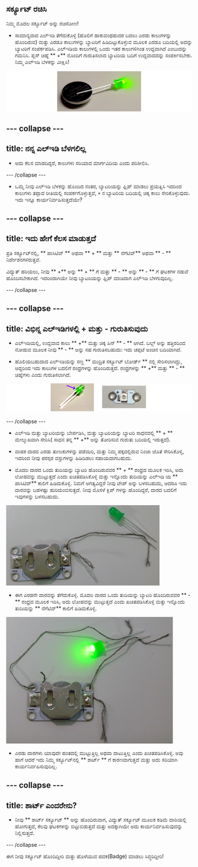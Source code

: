 ## ಸರ್ಕ್ಯೂಟ್ ರಚಿಸಿ

ನಿಮ್ಮ ಮೊದಲ ಸರ್ಕ್ಯೂಟ್ ಅನ್ನು ರಚಿಸೋಣ!

+ ಸಾಮಾನ್ಯವಾದ ಎಲ್ಇಡಿ ತೆಗೆದುಕೊಳ್ಳಿ (ಹೊಲಿಗೆ ಹಾಕುವಂಥಹುದರ ಬದಲು ಎರಡು ಕಾಲುಗಳನ್ನು ಹೊಂದಿರುವ) ಮತ್ತು ಎರಡೂ ಕಾಲುಗಳನ್ನು ಬ್ಯಾಟರಿಗೆ ಹಿಡಿದಿಟ್ಟುಕೊಳ್ಳುವ ಮೂಲಕ ಎರಡೂ ಬದಿಯಲ್ಲಿ ಅದನ್ನು ಬ್ಯಾಟರಿಗೆ ಸಂಪರ್ಕಪಡಿಸಿ. ಎಲ್ಇಡಿಯ ಕಾಲುಗಳಲ್ಲಿ ಒಂದು ಇತರ ಕಾಲುಗಳಿಗಿಂತ ಉದ್ದವಾಗಿದೆ ಎಂಬುದನ್ನು ಗಮನಿಸಿ. ಪ್ಲಸ್ ಚಿಹ್ನೆ ** +** ನೊಂದಿಗೆ ಗುರುತಿಸಲಾದ ಬ್ಯಾಟರಿಯ ಬದಿಗೆ ಉದ್ದವಾದದನ್ನು ಸಂಪರ್ಕಿಸಬೇಕು. ನಿಮ್ಮ ಎಲ್ಇಡಿ ಬೆಳಕನ್ನು ವೀಕ್ಷಿಸಿ!

![](images/LED_battery_140_291_650.png)

--- collapse ---
---
title: ನನ್ನ ಎಲ್ಇಡಿ ಬೆಳಗಲಿಲ್ಲ
---

+ ಅದು ಕೆಲಸ ಮಾಡದಿದ್ದರೆ, ಕಾಲುಗಳು ಸರಿಯಾದ ಮಾರ್ಗವಿದಿಯ ಎಂದು ಪರಿಶೀಲಿಸಿ.

--- /collapse ---

+ ಒಮ್ಮೆ ನೀವು ಎಲ್ಇಡಿ ಬೆಳಕನ್ನು ಹೊಂದಿದ ನಂತರ, ಬ್ಯಾಟರಿಯನ್ನು ಫ್ಲಿಪ್ ಮಾಡಲು ಪ್ರಯತ್ನಿಸಿ ಇದರಿಂದ ಕಾಲುಗಳು ತಪ್ಪಾದ ರೀತಿಯಲ್ಲಿ ಸಂಪರ್ಕಗೊಳ್ಳುತ್ತವೆ, ` + ` ನ ಬ್ಯಾಟರಿಯ ಬದಿಯಲ್ಲಿ ಚಿಕ್ಕ ಕಾಲು ಸೇರಿಕೊಳ್ಳುವುದು. ಇದು ಇನ್ನೂ ಕಾರ್ಯನಿರ್ವಹಿಸುತ್ತದೆಯೇ?

--- collapse ---
---
title: ಇದು ಹೇಗೆ ಕೆಲಸ ಮಾಡುತ್ತದೆ
---

ಪ್ರತಿ ಸರ್ಕ್ಯೂಟ್‌ನಲ್ಲಿ, ** ಪಾಸಿಟಿವ್ ** ಅಥವಾ ** + ** ಮತ್ತು ** ನೆಗೆಟಿವ್** ಅಥವಾ ** - ** ನಿರ್ದೇಶನಗಳಿರುತ್ತವೆ.

ವಿದ್ಯುತ್ ಹರಿಯಲು, ನೀವು ** +** ಅನ್ನು ** + ** ಗೆ ಮತ್ತು ** - ** ಅನ್ನು ** - ** ಗೆ ಘಟಕಗಳ ನಡುವೆ ಹೊಂದಿಸಬೇಕಾಗಿದೆ. ಇದರಿಂದಾಗಿಯೇ ನೀವು ಬ್ಯಾಟರಿಯನ್ನು ಫ್ಲಿಪ್ ಮಾಡಿದಾಗ ಎಲ್ಇಡಿ ಬೆಳಗುವುದಿಲ್ಲ.

--- /collapse ---

--- collapse ---
---
title: ವಿಭಿನ್ನ ಎಲ್ಇಡಿಗಳಲ್ಲಿ + ಮತ್ತು - ಗುರುತಿಸುವುದು
---

+ ಎಲ್ಇಡಿಯಲ್ಲಿ, ಉದ್ದವಾದ ಕಾಲು ** +** ಮತ್ತು ಚಿಕ್ಕ ಪಿನ್ ** - ** ಆಗಿದೆ. ಬಲ್ಬ್ ಅನ್ನು ಹತ್ತಿರದಿಂದ ನೋಡುವ ಮೂಲಕ ನೀವು ** - ** ಅನ್ನು ಸಹ ಗುರುತಿಸಬಹುದು: ಇದು ಚಪ್ಪಟೆ ಅಂಚಿನ ಬದಿಯಾಗಿದೆ.

+ ಹೊಲಿಯಬಹುದಾದ ಎಲ್ಇಡಿಯನ್ನು ಸಣ್ಣ ** ಮುದ್ರಿತ ಸರ್ಕ್ಯೂಟ್ ಬೋರ್ಡ್‌ ** ನಲ್ಲಿ ಸೇರಿಸಲಾಗಿದ್ದು, ಆದ್ದರಿಂದ ಇದು ಕಾಲುಗಳ ಬದಲಿಗೆ ರಂಧ್ರಗಳನ್ನು ಹೊಂದಿರುತ್ತದೆ. ರಂಧ್ರಗಳನ್ನು ** +** ಮತ್ತು ** - ** ಚಿಹ್ನೆಗಳು ಎಂದು ಗುರುತಿಸಲಾಗಿದೆ.

![](images/LEDs_pos_neg_100_650.png)

--- /collapse ---

+ ಎಲ್ಇಡಿ ಮತ್ತು ಬ್ಯಾಟರಿಯನ್ನು ಬೇರ್ಪಡಿಸಿ, ಮತ್ತು ಬ್ಯಾಟರಿಯನ್ನು ಬ್ಯಾಟರಿ ಸಾಧನದಲ್ಲಿ ** + ** ಮೇಲ್ಮುಖವಾಗಿ ಸೇರಿಸಿ( ಸಾಧನ ತನ್ನ ** +** ಅನ್ನು ತೋರಿಸುವ ಗುರುತು ಬದಿಯಲ್ಲಿ ಇರುತ್ತದೆ).

+ ವಾಹಕ ದಾರದ ಎರಡು ತುಣುಕುಗಳನ್ನು ಪಡೆಯಿರಿ, ಮತ್ತು ನಿಮ್ಮ ಪಕ್ಕದಲ್ಲಿರುವ ನಿಂಜಾ ಜೊತೆ ಸೇರಿಸಿಕೊಳ್ಳಿ, ಇದರಿಂದ ನೀವು ಪರಸ್ಪರ ವಸ್ತುಗಳನ್ನು ಹಿಡಿದಿಡಲು ಸಹಾಯವಾಗಬಹುದು.

+ ಮೊದಲ ದಾರದ ಒಂದು ತುದಿಯನ್ನು ಬ್ಯಾಟರಿ ಹೊಂದಿರುವವರ ** + ** ರಂಧ್ರದ ಮೂಲಕ ಇರಿಸಿ, ಅದು ಲೋಹವನ್ನು ಮುಟ್ಟುತ್ತದೆ ಎಂದು ಖಚಿತಪಡಿಸಿಕೊಳ್ಳಿ ಮತ್ತು ಇನ್ನೊಂದು ತುದಿಯನ್ನು ಎಲ್ಇಡಿ ಯ ** ಪಾಸಿಟಿವ್** ಕಾಲಿಗೆ ಹಿಡಿದುಕೊಳ್ಳಿ. ನಿಮಗೆ ಅಗತ್ಯವಿದ್ದರೆ ನೀವು ಟೇಪ್ ಅನ್ನು ಬಳಸಬಹುದು, ಆದರೂ ಇದು ದಾರವನ್ನು ಬಹಳಷ್ಟು ಹುರಿದುಂಬಿಸುತ್ತದೆ. ನೀವು ಮೊಸಳೆ ಕ್ಲಿಪ್ ಗಳನ್ನು ಹೊಂದಿದ್ದರೆ, ದಾರದ ಬದಲಿಗೆ ಇವುಗಳನ್ನು ಬಳಸಬಹುದು.

![](images/circuit_thread_pos.png)

+ ಈಗ ಎರಡನೇ ದಾರವನ್ನು ತೆಗೆದುಕೊಳ್ಳಿ. ಮೊದಲ ದಾರದ ಒಂದು ತುದಿಯನ್ನು ಬ್ಯಾಟರಿ ಹೊಂದಿರುವವರ ** -** ರಂಧ್ರದ ಮೂಲಕ ಇರಿಸಿ, ಅದು ಲೋಹವನ್ನು ಮುಟ್ಟುತ್ತದೆ ಎಂದು ಖಚಿತಪಡಿಸಿಕೊಳ್ಳಿ ಮತ್ತು ಇನ್ನೊಂದು ತುದಿಯನ್ನು ** ನೆಗೆಟಿವ್** ಕಾಲಿಗೆ ಹಿಡಿದುಕೊಳ್ಳಿ.

![](images/circuit_thread_complete.png)

+ ಎರಡು ದಾರಗಳು ಯಾವುದೇ ಹಂತದಲ್ಲಿ ಮುಟ್ಟುತ್ತಿಲ್ಲ ಅಥವಾ ದಾಟುತ್ತಿಲ್ಲ ಎಂದು ಖಚಿತಪಡಿಸಿಕೊಳ್ಳಿ. ಅವು ಹಾಗೆ ಆದರೆ ಇದು ನಿಮ್ಮ ಸರ್ಕ್ಯೂಟ್‌ನಲ್ಲಿ ** ಶಾರ್ಟ್ ** ಗೆ ಕಾರಣವಾಗುತ್ತದೆ ಮತ್ತು ಅದು ಸರಿಯಾಗಿ ಕಾರ್ಯನಿರ್ವಹಿಸುವುದಿಲ್ಲ.

--- collapse ---
---
title: ಶಾರ್ಟ್ ಎಂದರೇನು?
---

+ ನೀವು ** ಶಾರ್ಟ್ ಸರ್ಕ್ಯೂಟ್ ** ಅನ್ನು ಹೊಂದಿರುವಾಗ, ವಿದ್ಯುತ್ ಸರ್ಕ್ಯೂಟ್ ಮೂಲಕ ಕಡಿಮೆ ದಾರಿಯಲ್ಲಿ ಹೋಗುತ್ತದೆ, ಕೆಲವು ಘಟಕಗಳನ್ನು ಬಿಟ್ಟುಬಿಡುತ್ತದೆ ಮತ್ತು ಅದಕ್ಕಾಗಿಯೇ ಅದು ಕಾರ್ಯನಿರ್ವಹಿಸುವುದನ್ನು ನಿಲ್ಲಿಸುತ್ತದೆ.

--- /collapse ---

ಈಗ ನೀವು ಸರ್ಕ್ಯೂಟ್ ಹೊಂದಿದ್ದೀರಿ ಮತ್ತು ಹೊಳೆಯುವ ಪದಕ(Badge) ಮಾಡಲು ಸಿದ್ಧರಿದ್ದೀರಿ!
